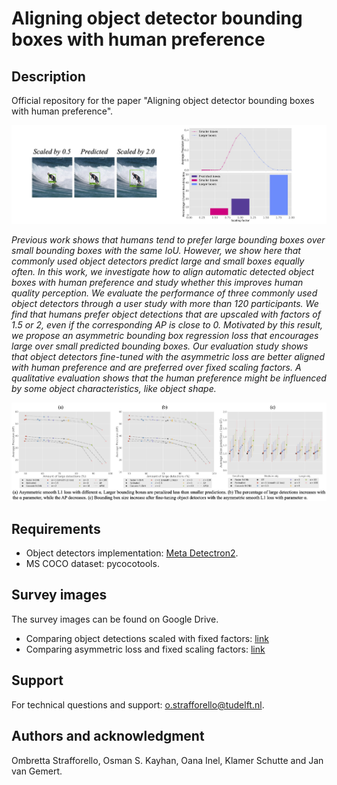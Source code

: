 # Aligning object detector bounding boxes with human preference

## Description
Official repository for the paper "Aligning object detector bounding boxes with human preference".

![Figure1.jpg](figures%2FFigure1.jpg)

*Previous work shows that humans tend to prefer large bounding boxes over small bounding boxes with the same
IoU. However, we show here that commonly used object detectors predict large and small boxes equally often. In this
work, we investigate how to align automatic detected object boxes with human preference and study whether this
improves human quality perception. We evaluate the performance of three commonly used object detectors through
a user study with more than 120 participants. We find that humans prefer object detections that are upscaled with factors
of 1.5 or 2, even if the corresponding AP is close to 0. Motivated by this result, we propose an asymmetric bounding
box regression loss that encourages large over small predicted bounding boxes. Our evaluation study shows that
object detectors fine-tuned with the asymmetric loss are better aligned with human preference and are preferred over
fixed scaling factors. A qualitative evaluation shows that the human preference might be influenced by some object 
characteristics, like object shape.*

![asymmetric_loss_figures.jpg](figures%2Fasymmetric_loss_figures.jpg)

## Requirements 

- Object detectors implementation: [Meta Detectron2](https://github.com/facebookresearch/detectron2).
- MS COCO dataset: pycocotools.

## Survey images

The survey images can be found on Google Drive. 
- Comparing object detections scaled with fixed factors: [link](https://drive.google.com/drive/folders/1Y2FVuTRDX1oNAcftV2H_tcKOjGt-tSXK?usp=share_link) 
- Comparing asymmetric loss and fixed scaling factors: [link](https://drive.google.com/drive/folders/11P8MmKYg6WpeQF3FjnFR05tcY2J_QvtA?usp=share_link)

## Support
For technical questions and support: [o.strafforello@tudelft.nl](mailto:o.strafforello@tudelft.nl).

## Authors and acknowledgment
Ombretta Strafforello, Osman S. Kayhan, Oana Inel, Klamer Schutte and Jan van Gemert.
